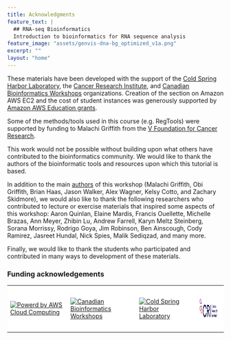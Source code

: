 ```yaml
---
title: Acknowledgments
feature_text: |
  ## RNA-seq Bioinformatics
  Introduction to bioinformatics for RNA sequence analysis
feature_image: "assets/genvis-dna-bg_optimized_v1a.png"
excerpt: ""
layout: "home"
---
```


These materials have been developed with the support of the [Cold Spring Harbor Laboratory](http://meetings.cshl.edu/courseshome.aspx), the [Cancer Research Institute](https://www.cancerresearch.org/bootcamp), and [Canadian Bioinformatics Workshops](https://bioinformatics.ca/workshops/) organizations. Creation of the section on Amazon AWS EC2 and the cost of student instances was generously supported by [Amazon AWS Education grants](https://aws.amazon.com/grants/).

Some of the methods/tools used in this course (e.g. RegTools) were supported by funding to Malachi Griffith from the [V Foundation for Cancer Research](https://www.jimmyv.org/).

This work would not be possible without building upon what others have contributed to the bioinformatics community. We would like to thank the authors of the bioinformatic tools and resources upon which this tutorial is based.

In addition to the main [authors](/authors) of this workshop (Malachi Griffith, Obi Griffith, Brian Haas, Jason Walker, Alex Wagner, Kelsy Cotto, and Zachary Skidmore), we would also like to thank the following researchers who contributed to lecture or exercise materials that inspired some aspects of this workshop: Aaron Quinlan, Elaine Mardis, Francis Ouellette, Michelle Brazas, Ann Meyer, Zhibin Lu, Andrew Farrell, Karyn Meltz Steinberg, Sorana Morrissy, Rodrigo Goya, Jim Robinson, Ben Ainscough, Cody Ramirez, Jasreet Hundal, Nick Spies, Malik Sediqzad, and many more.

Finally, we would like to thank the students who participated and contributed in many ways to development of these materials.

### Funding acknowledgements
<center>
<table bgcolor="#FFFFFF">
<tr bgcolor="#FFFFFF">
<td bgcolor="#FFFFFF"><a href="https://aws.amazon.com/"><img src="/assets/logos/aws-powered-by.png" alt="Powerd by AWS Cloud Computing"></a></td>
<td bgcolor="#FFFFFF"><a href="https://bioinformatics.ca/"><img src="/assets/logos/bioinformatics_LOGO.png" alt="Canadian Bioinformatics Workshops"></a></td>
<td bgcolor="#FFFFFF"><a href="http://www.cshl.edu/"><img src="/assets/logos/Cold_Spring_Harbor_Laboratory_logo.png" alt="Cold Spring Harbor Laboratory"></a></td>
<td bgcolor="#FFFFFF"><a href="https://www.cancerresearch.org"><img src="/assets/logos/CRI_Logo_Primary_RGB_P1.jpg" alt="Cancer Research Institute" style="height: 100px; width: auto;"></a></td>
</tr>
</table>
</center>

